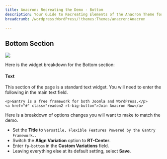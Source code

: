 ```yaml
---
title: Anacron: Recreating the Demo - Bottom
description: Your Guide to Recreating Elements of the Anacron Theme for WordPress
breadcrumb: /wordpress:WordPress/!themes:Themes/anacron:Anacron

---
```


Bottom Section
-----

![][demo]

Here is the widget breakdown for the Bottom section:

#### Text

This section of the page is a standard text widget. You will need to enter the following in the main text field.

~~~
<p>Gantry is a free framework for both Joomla and WordPress.</p>
<a href="#" class="readon2 rt-big-button">Join Anacron Now</a>
~~~

Here is a breakdown of options changes you will want to make to match the demo.

* Set the **Title** to `Versatile, Flexible Features Powered by the Gantry Framework.`.
* Switch the **Align Variation** option to **RT-Center**.
* Enter `fp-bottom` in the **Custom Variations** field.
* Leaving everything else at its default setting, select **Save**.

[demo]: assets/demo_10.jpeg
[roksprocket]: ../../plugins/roksprocket/
